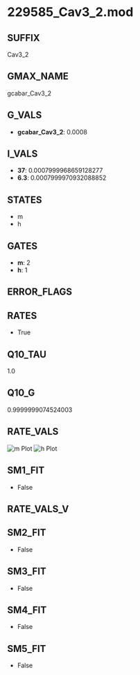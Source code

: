 # 229585_Cav3_2.mod

## SUFFIX

Cav3_2

## GMAX_NAME

gcabar_Cav3_2

## G_VALS

- **gcabar_Cav3_2**: 0.0008

## I_VALS

- **37**: 0.0007999968659128277
- **6.3**: 0.0007999970932088852

## STATES

- m
- h

## GATES

- **m**: 2
- **h**: 1

## ERROR_FLAGS


## RATES

- True

## Q10_TAU

1.0

## Q10_G

0.9999999074524003

## RATE_VALS

![m Plot](/Users/pbozelos/Dropbox/icg-Chai-Panos/supermodels/output_markdown_files/Ca/229585_Cav3_2.mod/images/m.png)
![h Plot](/Users/pbozelos/Dropbox/icg-Chai-Panos/supermodels/output_markdown_files/Ca/229585_Cav3_2.mod/images/h.png)

## SM1_FIT

- False

## RATE_VALS_V

## SM2_FIT

- False

## SM3_FIT

- False

## SM4_FIT

- False

## SM5_FIT

- False

